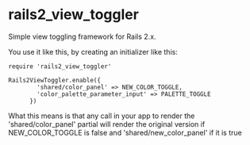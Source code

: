 rails2_view_toggler
===================

Simple view toggling framework for Rails 2.x.

You use it like this, by creating an initializer like this:

```
require 'rails2_view_toggler'

Rails2ViewToggler.enable({
        'shared/color_panel' => NEW_COLOR_TOGGLE,
        'color_palette_parameter_input' => PALETTE_TOGGLE
      })
```

What this means is that any call in your app to render the 'shared/color_panel' partial will render the original version if NEW_COLOR_TOGGLE is false and 'shared/new_color_panel' if it is true